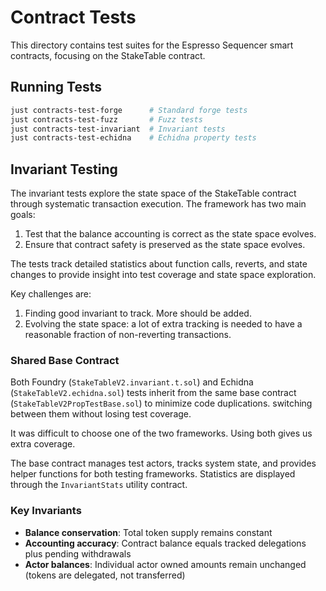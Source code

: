 # Contract Tests

This directory contains test suites for the Espresso Sequencer smart contracts, focusing on the StakeTable contract.

## Running Tests

```bash
just contracts-test-forge      # Standard forge tests
just contracts-test-fuzz       # Fuzz tests
just contracts-test-invariant  # Invariant tests
just contracts-test-echidna    # Echidna property tests
```

## Invariant Testing

The invariant tests explore the state space of the StakeTable contract through systematic transaction execution. The
framework has two main goals:

1. Test that the balance accounting is correct as the state space evolves.
2. Ensure that contract safety is preserved as the state space evolves.

The tests track detailed statistics about function calls, reverts, and state changes to provide insight into test
coverage and state space exploration.

Key challenges are:

1. Finding good invariant to track. More should be added.
1. Evolving the state space: a lot of extra tracking is needed to have a reasonable fraction of non-reverting
   transactions.

### Shared Base Contract

Both Foundry (`StakeTableV2.invariant.t.sol`) and Echidna (`StakeTableV2.echidna.sol`) tests inherit from the same base
contract (`StakeTableV2PropTestBase.sol`) to minimize code duplications. switching between them without losing test
coverage.

It was difficult to choose one of the two frameworks. Using both gives us extra coverage.

The base contract manages test actors, tracks system state, and provides helper functions for both testing frameworks.
Statistics are displayed through the `InvariantStats` utility contract.

### Key Invariants

- **Balance conservation**: Total token supply remains constant
- **Accounting accuracy**: Contract balance equals tracked delegations plus pending withdrawals
- **Actor balances**: Individual actor owned amounts remain unchanged (tokens are delegated, not transferred)
